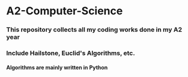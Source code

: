 # A2-Computer-Science

### This repository collects all my coding works done in my A2 year
    
### Include Hailstone, Euclid's Algorithms, etc.
    
#### Algorithms are mainly written in **Python**
